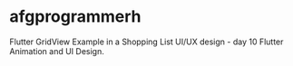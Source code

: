 # afgprogrammerh
Flutter GridView Example in a Shopping List UI/UX design - day 10 Flutter Animation and UI Design.
